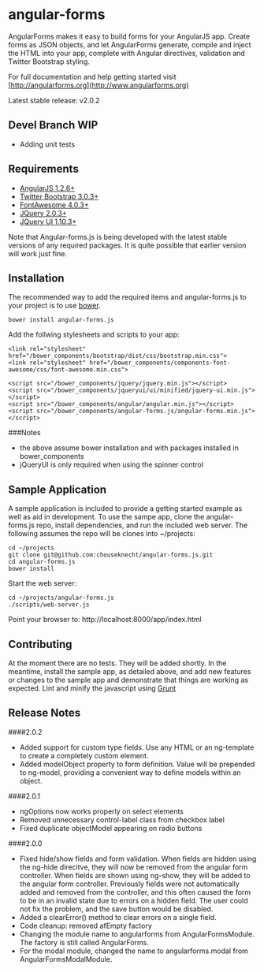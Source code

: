 angular-forms
=============

AngularForms makes it easy to build forms for your AngularJS app. Create forms as JSON objects, and let AngularForms generate, compile and inject
the HTML into your app, complete with Angular directives, validation and Twitter Bootstrap styling.

For full documentation and help getting started visit [http://angularforms.org](http://www.angularforms.org)

Latest stable release: v2.0.2

Devel Branch WIP
----------------
* Adding unit tests

Requirements
------------

* [AngularJS 1.2.6+](http://www.angularjs.org)
* [Twitter Bootstrap 3.0.3+](http://www.getbootstrap.com)
* [FontAwesome 4.0.3+](http://www.fontawesome.io)
* [JQuery 2.0.3+](http://www.jqueryui.com)
* [JQuery UI 1.10.3+](http://www.jqueryui.com)

Note that Angular-forms.js is being developed with the latest stable versions of any required packages. It is quite possible that earlier version will work just fine.

Installation
------------

The recommended way to add the required items and angular-forms.js to your project is to use [bower](http://www.bower.io).

    bower install angular-forms.js

Add the follwing stylesheets and scripts to your app:

    <link rel="stylesheet" href="/bower_components/bootstrap/dist/css/bootstrap.min.css">
    <link rel="stylesheet" href="/bower_components/components-font-awesome/css/font-awesome.min.css">

    <script src="/bower_components/jquery/jquery.min.js"></script>
    <script src="/bower_components/jqueryui/ui/minified/jquery-ui.min.js"></script>
    <script src="/bower_components/angular/angular.min.js"></script>
    <script src="/bower_components/angular-forms.js/angular-forms.min.js"></script>

###Notes
* the above assume bower installation and with packages installed in bower_components
* jQueryUI is only required when using the spinner control


Sample Application
------------------

A sample application is included to provide a getting started example as well as aid in development. To use the sampe app, clone the angular-forms.js repo, install dependencies, and run the included web server. The following assumes the repo will be clones into ~/projects:

    cd ~/projects
    git clone git@github.com:chouseknecht/angular-forms.js.git
    cd angular-forms.js
    bower install

Start the web server:

    cd ~/projects/angular-forms.js
    ./scripts/web-server.js

Point your browser to: http://localhost:8000/app/index.html

Contributing
------------

At the moment there are no tests. They will be added shortly. In the meantime, install the sample app, as detailed above, and add new features or changes to the sample app and demonstrate that things are working as expected. Lint and minify the javascript using [Grunt](http://gruntjs.com)


Release Notes
-------------
####2.0.2
* Added support for custom type fields. Use any HTML or an ng-template to create a completely custom element.
* Added modelObject property to form definition. Value will be prepended to ng-model, providing a convenient way to define models within an object.   

####2.0.1
* ngOptions now works properly on select elements
* Removed unnecessary control-label class from checkbox label
* Fixed duplicate objectModel appearing on radio buttons

####2.0.0
* Fixed hide/show fields and form validation. When fields are hidden using the ng-hide direcitve, they will now be removed from the angular form controller. When fields are shown using ng-show, they will be added to the angular form controller. Previously fields were not automatically added and removed from the controller, and this often caused the form to be in an invalid state due to errors on a hidden field. The user could not fix the problem, and the save button would be disabled.
* Added a clearError() method to clear errors on a single field.
* Code cleanup: removed afEmpty factory
* Changing the module name to angularforms from AngularFormsModule. The factory is still called AngularForms.
* For the modal module, changed the name  to angularforms.modal from AngularFormsModalModule.


